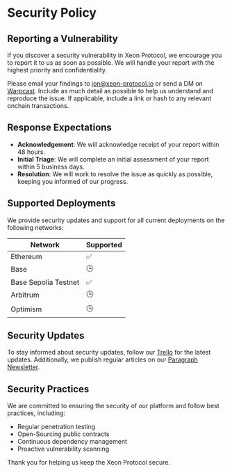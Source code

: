 # Security Policy

## Reporting a Vulnerability

If you discover a security vulnerability in Xeon Protocol, we encourage you to report it to us as soon as possible. We will handle your report with the highest priority and confidentiality.

Please email your findings to [jon@xeon-protocol.io](mailto:jon@xeon-protocol.io) or send a DM on [Warpcast](https://warpcast.com/jonbray.eth). Include as much detail as possible to help us understand and reproduce the issue.
If applicable, include a link or hash to any relevant onchain transactions.

## Response Expectations

- **Acknowledgement**: We will acknowledge receipt of your report within 48 hours.
- **Initial Triage**: We will complete an initial assessment of your report within 5 business days.
- **Resolution**: We will work to resolve the issue as quickly as possible, keeping you informed of our progress.

## Supported Deployments

We provide security updates and support for all current deployments on the following networks:

| Network              | Supported |
| -------------------- | --------- |
| Ethereum             | ✅        |
| Base                 | 🕒        |
| Base Sepolia Testnet | ✅        |
| Arbitrum             | 🕒        |
| Optimism             | 🕒        |

## Security Updates

To stay informed about security updates, follow our [Trello](https://github.com/xeon-protocol/xeon-dapp/security/advisories) for the latest updates. Additionally, we publish regular articles on our [Paragraph Newsletter](https://paragraph.xyz/@xeon-protocol).

## Security Practices

We are committed to ensuring the security of our platform and follow best practices, including:

- Regular penetration testing
- Open-Sourcing public contracts
- Continuous dependency management
- Proactive vulnerability scanning

Thank you for helping us keep the Xeon Protocol secure.
